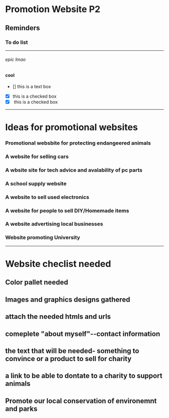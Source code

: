 # Promotion Website P2

## Reminders

### To do list
------- 
###### epic lmao
#### cool
- [] this is a text box
- [x] this is a checked box 
- [x] </del> this is a checked box </del>
-------
# Ideas  for promotional websites
### Promotional websbite for protecting endangeered animals
### A website for selling cars
### A wbsite site for tech advice and avalability of pc parts
### A school supply website 
### A website to sell used electronics 
### A website for people to sell DIY/Homemade items
### A website advertising local businesses 
### Website promoting University 
------------
# Website checlist needed
## Color pallet needed 
## Images and graphics designs gathered
## attach the needed htmls and urls 
## comeplete "about myself"--contact information 
## the text that will be needed- something to convince or a product to sell for charity 
## a link to be able to dontate to a charity to support animals
## Promote our local conservation of environemnt and parks
## 